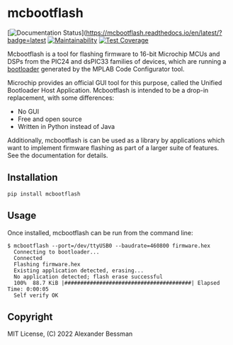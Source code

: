 # mcbootflash

[![Documentation Status](https://readthedocs.org/projects/mcbootflash/badge/?version=latest)](https://mcbootflash.readthedocs.io/en/latest/?badge=latest
[![Maintainability](https://api.codeclimate.com/v1/badges/158e06a0932879cb2cd7/maintainability)](https://codeclimate.com/github/bessman/mcbootflash/maintainability)
[![Test Coverage](https://api.codeclimate.com/v1/badges/158e06a0932879cb2cd7/test_coverage)](https://codeclimate.com/github/bessman/mcbootflash/test_coverage)

Mcbootflash is a tool for flashing firmware to 16-bit Microchip MCUs and DSPs
from the PIC24 and dsPIC33 families of devices, which are running a
[bootloader](https://www.microchip.com/en-us/software-library/16-bit-bootloader)
generated by the MPLAB Code Configurator tool.

Microchip provides an official GUI tool for this purpose, called the
Unified Bootloader Host Application. Mcbootflash is intended to be a
drop-in replacement, with some differences:

-   No GUI
-   Free and open source
-   Written in Python instead of Java

Additionally, mcbootflash is can be used as a library by applications which
want to implement firmware flashing as part of a larger suite of features.
See the documentation for details.

## Installation

`pip install mcbootflash`

## Usage

Once installed, mcbootflash can be run from the command line:

```console
$ mcbootflash --port=/dev/ttyUSB0 --baudrate=460800 firmware.hex
  Connecting to bootloader...
  Connected
  Flashing firmware.hex
  Existing application detected, erasing...
  No application detected; flash erase successful
  100%  88.7 KiB |########################################| Elapsed Time: 0:00:05
  Self verify OK
```

## Copyright

MIT License, (C) 2022 Alexander Bessman